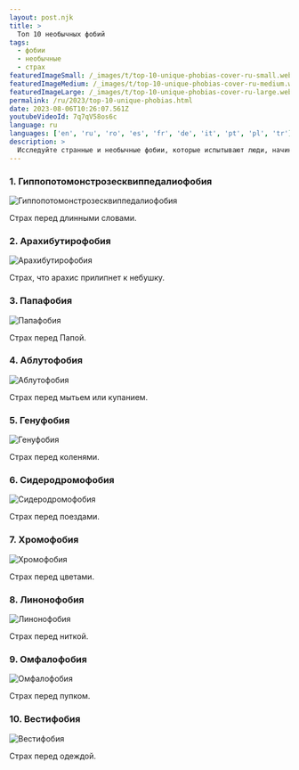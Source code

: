 ```yaml
---
layout: post.njk
title: >
  Топ 10 необычных фобий
tags:
  - фобии
  - необычные
  - страх
featuredImageSmall: /_images/t/top-10-unique-phobias-cover-ru-small.webp
featuredImageMedium: /_images/t/top-10-unique-phobias-cover-ru-medium.webp
featuredImageLarge: /_images/t/top-10-unique-phobias-cover-ru-large.webp
permalink: /ru/2023/top-10-unique-phobias.html
date: 2023-08-06T10:26:07.561Z
youtubeVideoId: 7q7qV58os6c
language: ru
languages: ['en', 'ru', 'ro', 'es', 'fr', 'de', 'it', 'pt', 'pl', 'tr']
description: >
  Исследуйте странные и необычные фобии, которые испытывают люди, начиная от страха перед длинными словами и заканчивая страхом, что арахис прилипнет к небушку.
---
```


### 1. Гиппопотомонстрозесквиппедалиофобия

![Гиппопотомонстрозесквиппедалиофобия](/_images/6/6ea203141e4391fea71ccef140f84031-medium.webp)

Страх перед длинными словами.

### 2. Арахибутирофобия

![Арахибутирофобия](/_images/3/38e0c8ecdb7cb94452a9c83cedff9502-medium.webp)

Страх, что арахис прилипнет к небушку.

### 3. Папафобия

![Папафобия](/_images/2/24c7dcf67b1d7918ec9bae35a006fefc-medium.webp)

Страх перед Папой.

### 4. Аблутофобия

![Аблутофобия](/_images/a/a28dcca95b3b512e50446b729b450c0e-medium.webp)

Страх перед мытьем или купанием.

### 5. Генуфобия

![Генуфобия](/_images/9/961f099d585db40cbb1f975395a54b92-medium.webp)

Страх перед коленями.

### 6. Сидеродромофобия

![Сидеродромофобия](/_images/2/210bf4f9970abfeb640849f31c29f517-medium.webp)

Страх перед поездами.

### 7. Хромофобия

![Хромофобия](/_images/3/36b2a93d9646b0e0ec0de86750c18292-medium.webp)

Страх перед цветами.

### 8. Линонофобия

![Линонофобия](/_images/7/7ae8214317c14820377601b8747c7af0-medium.webp)

Страх перед ниткой.

### 9. Омфалофобия

![Омфалофобия](/_images/5/56dbeef563e996ecd04ef866defaecbf-medium.webp)

Страх перед пупком.

### 10. Вестифобия

![Вестифобия](/_images/f/f6901f6ac61df41083bc010505751316-medium.webp)

Страх перед одеждой.

